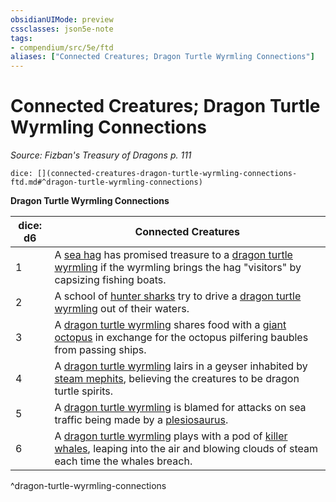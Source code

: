 ```yaml
---
obsidianUIMode: preview
cssclasses: json5e-note
tags:
- compendium/src/5e/ftd
aliases: ["Connected Creatures; Dragon Turtle Wyrmling Connections"]
---
```

# Connected Creatures; Dragon Turtle Wyrmling Connections
*Source: Fizban's Treasury of Dragons p. 111* 

`dice: [](connected-creatures-dragon-turtle-wyrmling-connections-ftd.md#^dragon-turtle-wyrmling-connections)`

**Dragon Turtle Wyrmling Connections**

| dice: d6 | Connected Creatures |
|----------|---------------------|
| 1 | A [sea hag](/2-Mechanics/CLI/bestiary/fey/sea-hag.md) has promised treasure to a [dragon turtle wyrmling](/2-Mechanics/CLI/bestiary/dragon/dragon-turtle-wyrmling-ftd.md) if the wyrmling brings the hag "visitors" by capsizing fishing boats. |
| 2 | A school of [hunter sharks](/2-Mechanics/CLI/bestiary/beast/hunter-shark.md) try to drive a [dragon turtle wyrmling](/2-Mechanics/CLI/bestiary/dragon/dragon-turtle-wyrmling-ftd.md) out of their waters. |
| 3 | A [dragon turtle wyrmling](/2-Mechanics/CLI/bestiary/dragon/dragon-turtle-wyrmling-ftd.md) shares food with a [giant octopus](/2-Mechanics/CLI/bestiary/beast/giant-octopus.md) in exchange for the octopus pilfering baubles from passing ships. |
| 4 | A [dragon turtle wyrmling](/2-Mechanics/CLI/bestiary/dragon/dragon-turtle-wyrmling-ftd.md) lairs in a geyser inhabited by [steam mephits](/2-Mechanics/CLI/bestiary/elemental/steam-mephit.md), believing the creatures to be dragon turtle spirits. |
| 5 | A [dragon turtle wyrmling](/2-Mechanics/CLI/bestiary/dragon/dragon-turtle-wyrmling-ftd.md) is blamed for attacks on sea traffic being made by a [plesiosaurus](/2-Mechanics/CLI/bestiary/beast/plesiosaurus.md). |
| 6 | A [dragon turtle wyrmling](/2-Mechanics/CLI/bestiary/dragon/dragon-turtle-wyrmling-ftd.md) plays with a pod of [killer whales](/2-Mechanics/CLI/bestiary/beast/killer-whale.md), leaping into the air and blowing clouds of steam each time the whales breach. |
^dragon-turtle-wyrmling-connections